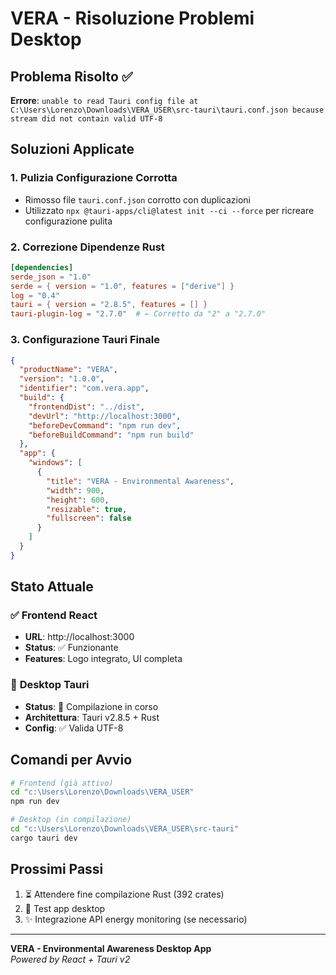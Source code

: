 # VERA - Risoluzione Problemi Desktop

## Problema Risolto ✅

**Errore**: `unable to read Tauri config file at C:\Users\Lorenzo\Downloads\VERA_USER\src-tauri\tauri.conf.json because stream did not contain valid UTF-8`

## Soluzioni Applicate

### 1. **Pulizia Configurazione Corrotta**
- Rimosso file `tauri.conf.json` corrotto con duplicazioni
- Utilizzato `npx @tauri-apps/cli@latest init --ci --force` per ricreare configurazione pulita

### 2. **Correzione Dipendenze Rust**
```toml
[dependencies]
serde_json = "1.0"
serde = { version = "1.0", features = ["derive"] }
log = "0.4"
tauri = { version = "2.8.5", features = [] }
tauri-plugin-log = "2.7.0"  # ← Corretto da "2" a "2.7.0"
```

### 3. **Configurazione Tauri Finale**
```json
{
  "productName": "VERA",
  "version": "1.0.0", 
  "identifier": "com.vera.app",
  "build": {
    "frontendDist": "../dist",
    "devUrl": "http://localhost:3000",
    "beforeDevCommand": "npm run dev",
    "beforeBuildCommand": "npm run build"
  },
  "app": {
    "windows": [
      {
        "title": "VERA - Environmental Awareness",
        "width": 900,
        "height": 600,
        "resizable": true,
        "fullscreen": false
      }
    ]
  }
}
```

## Stato Attuale

### ✅ **Frontend React**
- **URL**: http://localhost:3000
- **Status**: ✅ Funzionante
- **Features**: Logo integrato, UI completa

### 🔄 **Desktop Tauri** 
- **Status**: 🔄 Compilazione in corso
- **Architettura**: Tauri v2.8.5 + Rust
- **Config**: ✅ Valida UTF-8

## Comandi per Avvio

```bash
# Frontend (già attivo)
cd "c:\Users\Lorenzo\Downloads\VERA_USER"
npm run dev

# Desktop (in compilazione)
cd "c:\Users\Lorenzo\Downloads\VERA_USER\src-tauri"
cargo tauri dev
```

## Prossimi Passi

1. ⏳ Attendere fine compilazione Rust (392 crates)
2. 🚀 Test app desktop
3. ✨ Integrazione API energy monitoring (se necessario)

---
**VERA - Environmental Awareness Desktop App**  
*Powered by React + Tauri v2*